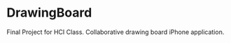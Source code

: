 DrawingBoard
============

Final Project for HCI Class. Collaborative drawing board iPhone application.
